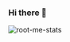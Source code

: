 ### Hi there 👋

![root-me-stats](https://root-me-diff.vercel.app/rm-gh?nickname=dz-root&style=sunny&gstats=show)
